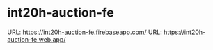 # int20h-auction-fe

URL: https://int20h-auction-fe.firebaseapp.com/
URL: https://int20h-auction-fe.web.app/